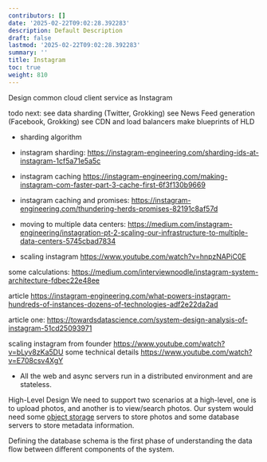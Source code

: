 ```yaml
---
contributors: []
date: '2025-02-22T09:02:28.392283'
description: Default Description
draft: false
lastmod: '2025-02-22T09:02:28.392283'
summary: ''
title: Instagram
toc: true
weight: 810
---
```

Design common cloud client service as Instagram

todo next:
see data sharding (Twitter, Grokking)
see News Feed generation (Facebook, Grokking)
see CDN and load balancers
make blueprints of HLD

- sharding algorithm
- instagram sharding: <https://instagram-engineering.com/sharding-ids-at-instagram-1cf5a71e5a5c>
- instagram caching <https://instagram-engineering.com/making-instagram-com-faster-part-3-cache-first-6f3f130b9669>
- instagram caching and promises: <https://instagram-engineering.com/thundering-herds-promises-82191c8af57d>
- moving to multiple data centers: <https://medium.com/instagram-engineering/instagration-pt-2-scaling-our-infrastructure-to-multiple-data-centers-5745cbad7834>

- scaling instagram <https://www.youtube.com/watch?v=hnpzNAPiC0E>

some calculations: <https://medium.com/interviewnoodle/instagram-system-architecture-fdbec22e48ee>

article <https://instagram-engineering.com/what-powers-instagram-hundreds-of-instances-dozens-of-technologies-adf2e22da2ad>

article one: <https://towardsdatascience.com/system-design-analysis-of-instagram-51cd25093971>

scaling instagram from founder <https://www.youtube.com/watch?v=bLyv8zKa5DU>
some technical details <https://www.youtube.com/watch?v=E708csv4XgY>

- All the web and async servers run in a distributed environment and are stateless.

High-Level Design
We need to support two scenarios at a high-level, one is to upload photos, and another is to view/search photos. Our system would need some [object storage](https://en.wikipedia.org/wiki/Object_storage) servers to store photos and some database servers to store metadata information.

Defining the database schema is the first phase of understanding the data flow between different components of the system.
